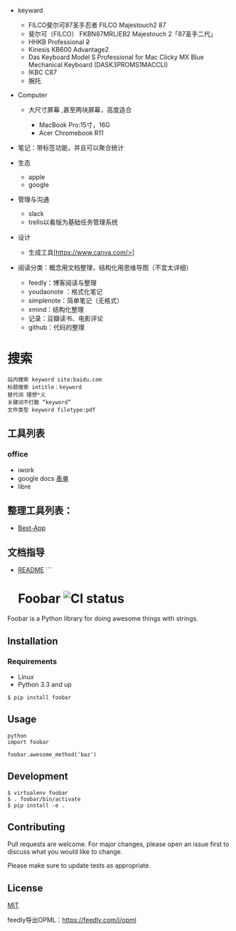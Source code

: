 - keyward

  - FILCO斐尔可87圣手忍者 FILCO Majestouch2 87
  - 斐尔可（FILCO） FKBN87MRL/EB2 Majestouch 2「87圣手二代」
  - HHKB Professional ~~2~~
  - Kinesis KB600 Advantage2
  - Das Keyboard Model S Professional for Mac Clicky MX Blue Mechanical Keyboard (DASK3PROMS1MACCLI)
  - IKBC C87
  - 腕托

- Computer

  - 大尺寸屏幕 ,甚至两块屏幕，高度适合

    - MacBook Pro:15寸，16G
    - Acer Chromebook R11

- 笔记：带标签功能，并且可以聚合统计

- 生态

  - apple
  - google

- 管理与沟通

  - slack
  - trello以看版为基础任务管理系统

- 设计

  - 生成工具[https://www.canva.com/>]

- 阅读分类：概念用文档整理，结构化用思维导图（不宜太详细）

  - feedly：博客阅读与整理
  - youdaonote ：格式化笔记
  - simplenote：简单笔记（无格式）
  - xmind：结构化整理
  - 记录：豆瓣读书、电影评论
  - github：代码的整理

# 搜索

```
站内搜索 keyword site:baidu.com
标题搜索 intitle：keyword
替代词 理想*义
关键词不打散 “keyword”
文件类型 keyword filetype:pdf
```

## 工具列表

### office

- iwork
- google docs [表单](https://docs.google.com/forms/u/0/)
- libre

## 整理工具列表：

- [Best-App](https://github.com/hzlzh/Best-App)

## 文档指导

- [README](https://www.makeareadme.com/) ```

  # Foobar ![CI status](https://img.shields.io/badge/build-passing-brightgreen.svg)

Foobar is a Python library for doing awesome things with strings.

## Installation

### Requirements

- Linux
- Python 3.3 and up

`$ pip install foobar`

## Usage

```
python
import foobar

foobar.awesome_method('baz')
```

## Development

```
$ virtualenv foobar
$ . foobar/bin/activate
$ pip install -e .
```

## Contributing

Pull requests are welcome. For major changes, please open an issue first to discuss what you would like to change.

Please make sure to update tests as appropriate.

## License

[MIT](https://choosealicense.com/licenses/mit/)

feedly导出OPML：https://feedly.com/i/opml


